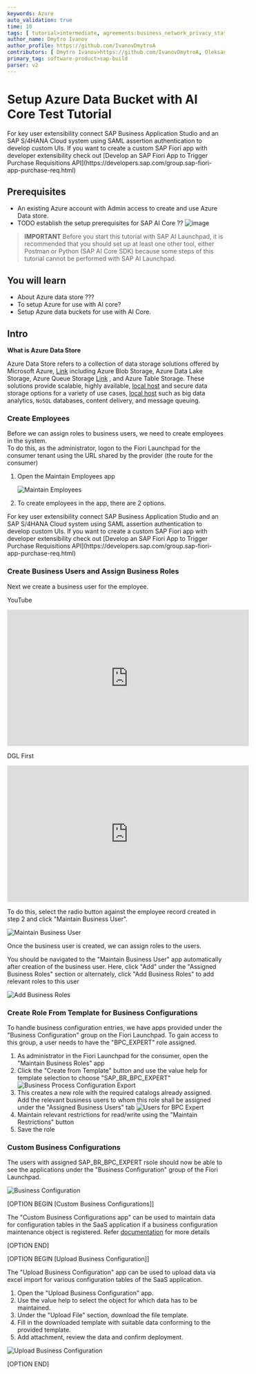 ```yaml
---
keywords: Azure
auto_validation: true
time: 10
tags: [ tutorial>intermediate, agreements:business_network_privacy_statement/nps, thismytag>mytagisgreat ]
author_name: Dmytro Ivanov
author_profile: https://github.com/IvanovDmytroA
contributors: [ Dmytro Ivanov>https://github.com/IvanovDmytroA, Oleksandra Kovtunenko > https://github.com/Oleksandra2 ]
primary_tag: software-product>sap-build
parser: v2
---
```

# Setup Azure Data Bucket with AI Core Test Tutorial
<!-- description --> For key user extensibility connect SAP Business Application Studio and an SAP S/4HANA Cloud system using SAML assertion authentication to develop custom UIs. If you want to create a custom SAP Fiori app with developer extensibility check out [Develop an SAP Fiori App to Trigger Purchase Requisitions API](https://developers.sap.com/group.sap-fiori-app-purchase-req.html)

## Prerequisites
- An existing Azure account with Admin access to create and use Azure Data store.
- TODO establish the setup prerequisites for SAP AI Core ??
![image](img/azure-dashboard.png)

>**IMPORTANT** Before you start this tutorial with SAP AI Launchpad, it is recommended that you should set up at least one other tool, either Postman or Python (SAP AI Core SDK) because some steps of this tutorial cannot be performed with SAP AI Launchpad.

## You will learn
- About Azure data store ???
- To setup Azure for use with AI core?
- Setup Azure data buckets for use with AI Core.

 ## Intro
**What is Azure Data Store**

Azure Data Store refers to a collection of data storage solutions offered by Microsoft Azure, [Link](http://localhost/test.html) including Azure Blob Storage, Azure Data Lake Storage, Azure Queue Storage [Link](http://127.0.0.1/test.html) , and Azure Table Storage. These solutions provide scalable, highly available, [local host](http://127.0.0.1:8080) and secure data storage options for a variety of use cases, [local host](http://localhost:8080) such as big data analytics, `NoSQL` databases, content delivery, and message queuing.

### Create Employees

Before we can assign roles to business users, we need to create employees in the system.  
To do this, as the administrator, logon to the Fiori Launchpad for the consumer tenant using the URL shared by the provider (the route for the consumer)

1. Open the Maintain Employees app

    ![Maintain Employees](MaintainEmployees.png)

2. To create employees in the app, there are 2 options.

<!-- description --> For key user extensibility connect SAP Business Application Studio and an SAP S/4HANA Cloud system using SAML assertion authentication to develop custom UIs. If you want to create a custom SAP Fiori app with developer extensibility check out [Develop an SAP Fiori App to Trigger Purchase Requisitions API](https://developers.sap.com/group.sap-fiori-app-purchase-req.html)

### Create Business Users and Assign Business Roles

Next we create a business user for the employee.  

YouTube

<iframe width="560" height="315" src="https://www.youtube.com/embed/ucZFrONCVZ4" frameborder="0" allowfullscreen></iframe>

DGL First

<iframe width="560" height="315" src="https://developers.sap.com/dam/site/sapcom/multimedia/2024/05/3e00d7f2-be7e-0010-bca6-c68f7e60039b.mp4" frameborder="0" allowfullscreen></iframe>


To do this, select the radio button against the employee record created in step 2 and click "Maintain Business User".

![Maintain Business User](MaintainBusinessUser.png)

Once the business user is created, we can assign roles to the users.

You should be navigated to the "Maintain Business User" app automatically after creation of the business user. Here, click "Add" under the "Assigned Business Roles" section or alternately, click "Add Business Roles" to add relevant roles to this user

![Add Business Roles](AddBusinessRoles.png)

### Create Role From Template for Business Configurations

To handle business configuration entries, we have apps provided under the "Business Configuration" group on the Fiori Launchpad. To gain access to this group, a user needs to have the "BPC\_EXPERT" role assigned.

1. As administrator in the Fiori Launchpad for the consumer, open the "Maintain Business Roles" app
2. Click the "Create from Template" button and use the value help for template selection to choose "SAP\_BR\_BPC\_EXPERT"
![Business Process Configuration Export](BPCExpert.png)
3. This creates a new role with the required catalogs already assigned. Add the relevant business users to whom this role shall be assigned under the "Assigned Business Users" tab
![Users for BPC Expert](UsersForBPCExpert.png)
4. Maintain relevant restrictions for read/write using the "Maintain Restrictions" button
5. Save the role

### Custom Business Configurations

The users with assigned  SAP\_BR\_BPC\_EXPERT rsole should now be able to see the applications under the "Business Configuration" group of the Fiori Launchpad.

 ![Business Configuration](CustomBusinessConfig.png)

[OPTION BEGIN [Custom Business Configurations]]

The "Custom Business Configurations app" can be used to maintain data for configuration tables in the SaaS application if a business configuration maintenance object is registered. Refer [documentation](https://help.sap.com/docs/BTP/65de2977205c403bbc107264b8eccf4b/508d406ac92043dba95f694144803c26.html?locale=en-US) for more details

[OPTION END]

[OPTION BEGIN  [Upload Business Configuration]]

The "Upload Business Configuration" app can be used to upload data via excel import for various configuration tables of the SaaS application.

1. Open the "Upload Business Configuration" app.
2. Use the value help to select the object for which data has to be maintained.
3. Under the "Upload File" section, download the file template.
4. Fill in the downloaded template with suitable data conforming to the provided template.
5. Add attachment, review the data and confirm deployment.

![Upload Business Configuration](UploadBC.png)

[OPTION END]
